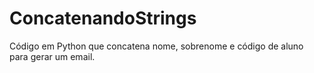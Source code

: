 # ConcatenandoStrings
 Código em Python que concatena nome, sobrenome e código de aluno para gerar um email.
